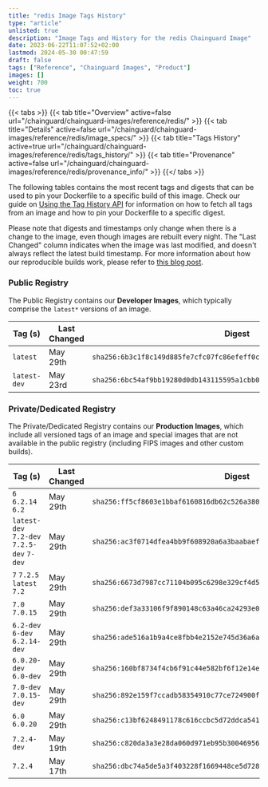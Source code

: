 ```yaml
---
title: "redis Image Tags History"
type: "article"
unlisted: true
description: "Image Tags and History for the redis Chainguard Image"
date: 2023-06-22T11:07:52+02:00
lastmod: 2024-05-30 00:47:59
draft: false
tags: ["Reference", "Chainguard Images", "Product"]
images: []
weight: 700
toc: true
---
```


{{< tabs >}}
{{< tab title="Overview" active=false url="/chainguard/chainguard-images/reference/redis/" >}}
{{< tab title="Details" active=false url="/chainguard/chainguard-images/reference/redis/image_specs/" >}}
{{< tab title="Tags History" active=true url="/chainguard/chainguard-images/reference/redis/tags_history/" >}}
{{< tab title="Provenance" active=false url="/chainguard/chainguard-images/reference/redis/provenance_info/" >}}
{{</ tabs >}}

The following tables contains the most recent tags and digests that can be used to pin your Dockerfile to a specific build of this image. Check our guide on [Using the Tag History API](/chainguard/chainguard-images/using-the-tag-history-api/) for information on how to fetch all tags from an image and how to pin your Dockerfile to a specific digest.

Please note that digests and timestamps only change when there is a change to the image, even though images are rebuilt every night. The "Last Changed" column indicates when the image was last modified, and doesn't always reflect the latest build timestamp. For more information about how our reproducible builds work, please refer to [this blog post](https://www.chainguard.dev/unchained/reproducing-chainguards-reproducible-image-builds).

### Public Registry
The Public Registry contains our **Developer Images**, which typically comprise the `latest*` versions of an image.

| Tag (s)       | Last Changed | Digest                                                                    |
|---------------|--------------|---------------------------------------------------------------------------|
|  `latest`     | May 29th     | `sha256:6b3c1f8c149d885fe7cfc07fc86efeff0ccf6565bae6e3d744cda2825bac4901` |
|  `latest-dev` | May 23rd     | `sha256:6bc54af9bb19280d0db143115595a1cbb023fabfbffdca8ef704462e2886633d` |


### Private/Dedicated Registry
The Private/Dedicated Registry contains our **Production Images**, which include all versioned tags of an image and special images that are not available in the public registry (including FIPS images and other custom builds).

| Tag (s)                                     | Last Changed | Digest                                                                    |
|---------------------------------------------|--------------|---------------------------------------------------------------------------|
|  `6` `6.2.14` `6.2`                         | May 29th     | `sha256:ff5cf8603e1bbaf6160816db62c526a38044fa4fc5aee061dda51ed3ae29be9b` |
|  `latest-dev` `7.2-dev` `7.2.5-dev` `7-dev` | May 29th     | `sha256:ac3f0714dfea4bb9f608920a6a3baabaef1457944fb482b90aecff62640f44c8` |
|  `7` `7.2.5` `latest` `7.2`                 | May 29th     | `sha256:6673d7987cc71104b095c6298e329cf4d5d36c2e3402ff501cb5fc19fde24cda` |
|  `7.0` `7.0.15`                             | May 29th     | `sha256:def3a33106f9f890148c63a46ca24293e0092c59cfc8f7475aa39a31247e9d01` |
|  `6.2-dev` `6-dev` `6.2.14-dev`             | May 29th     | `sha256:ade516a1b9a4ce8fbb4e2152e745d36a6adf2ff60b0573830b6ccda0ef8466e3` |
|  `6.0.20-dev` `6.0-dev`                     | May 29th     | `sha256:160bf8734f4cb6f91c44e582bf6f12e14ef50a08b424f722064c0405eeb0f875` |
|  `7.0-dev` `7.0.15-dev`                     | May 29th     | `sha256:892e159f7ccadb58354910c77ce724900f72e577cf5421c445fe353431542e3f` |
|  `6.0` `6.0.20`                             | May 29th     | `sha256:c13bf6248491178c616ccbc5d72ddca54102411f66ff35b305beb4c8f95b4a92` |
|  `7.2.4-dev`                                | May 19th     | `sha256:c820da3a3e28da060d971eb95b30046956dc18468c7a24e409e06db857f7ce78` |
|  `7.2.4`                                    | May 17th     | `sha256:dbc74a5de5a3f403228f1669448ce5d728817512d0420fa3ab60c2406e597154` |

